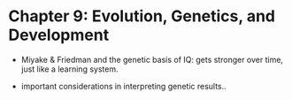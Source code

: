 # Chapter 9: Evolution, Genetics, and Development

* Miyake & Friedman and the genetic basis of IQ: gets stronger over time, just like a learning system.

* important considerations in interpreting genetic results..


